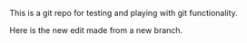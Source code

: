 This is a git repo for testing and playing with git functionality.

Here is the new edit made from a new branch.
